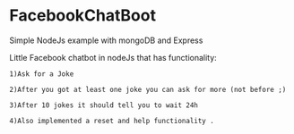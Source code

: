 # FacebookChatBoot
Simple NodeJs  example with mongoDB and Express

Little Facebook chatbot in nodeJs that has functionality:

    1)Ask for a Joke
    
    2)After you got at least one joke you can ask for more (not before ;)
    
    3)After 10 jokes it should tell you to wait 24h
    
    4)Also implemented a reset and help functionality .

